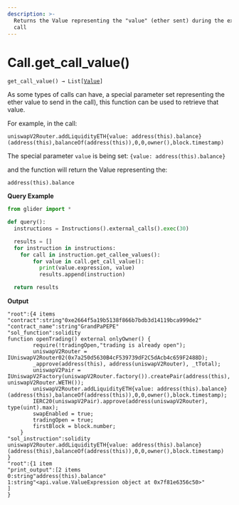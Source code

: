 ```yaml
---
description: >-
  Returns the Value representing the "value" (ether sent) during the external
  call
---
```


# Call.get\_call\_value()

`get_call_value() → List[`[`Value`](../)`]`

As some types of calls can have, a special parameter set representing the ether value to send in the call), this function can be used to retrieve that value.

For example, in the call:

```solidity
uniswapV2Router.addLiquidityETH{value: address(this).balance}(address(this),balanceOf(address(this)),0,0,owner(),block.timestamp)
```

The special parameter `value` is being set: `{value: address(this).balance}`

and the function will return the Value representing the:

`address(this).balance`

**Query Example**

```python
from glider import *

def query():
  instructions = Instructions().external_calls().exec(30)

  results = []
  for instruction in instructions:
    for call in instruction.get_callee_values():
        for value in call.get_call_value():
          print(value.expression, value)
          results.append(instruction)

  return results
```

**Output**

```solidity
"root":{4 items
"contract":string"0xe2664f5a19b5138f866b7bdb3d14119bca999de2"
"contract_name":string"GrandPaPEPE"
"sol_function":solidity
function openTrading() external onlyOwner() {
        require(!tradingOpen,"trading is already open");
        uniswapV2Router = IUniswapV2Router02(0x7a250d5630B4cF539739dF2C5dAcb4c659F2488D);
        _approve(address(this), address(uniswapV2Router), _tTotal);
        uniswapV2Pair = IUniswapV2Factory(uniswapV2Router.factory()).createPair(address(this), uniswapV2Router.WETH());
        uniswapV2Router.addLiquidityETH{value: address(this).balance}(address(this),balanceOf(address(this)),0,0,owner(),block.timestamp);
        IERC20(uniswapV2Pair).approve(address(uniswapV2Router), type(uint).max);
        swapEnabled = true;
        tradingOpen = true;
        firstBlock = block.number;
    }
"sol_instruction":solidity
uniswapV2Router.addLiquidityETH{value: address(this).balance}(address(this),balanceOf(address(this)),0,0,owner(),block.timestamp)
}
"root":{1 item
"print_output":[2 items
0:string"address(this).balance"
1:string"<api.value.ValueExpression object at 0x7f81e6356c50>"
]
}
```
